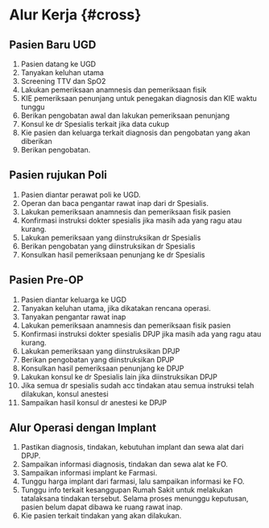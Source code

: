 # Alur Kerja {#cross}

## Pasien Baru UGD

1. Pasien datang ke UGD
2. Tanyakan keluhan utama
3. Screening TTV dan SpO2
4. Lakukan pemeriksaan anamnesis dan pemeriksaan fisik
5. KIE pemeriksaan penunjang untuk penegakan diagnosis dan KIE waktu tunggu
6. Berikan pengobatan awal dan lakukan pemeriksaan penunjang
7. Konsul ke dr Spesialis terkait jika data cukup
8. Kie pasien dan keluarga terkait diagnosis dan pengobatan yang akan diberikan
9. Berikan pengobatan.

## Pasien rujukan Poli

1. Pasien diantar perawat poli ke UGD.
2. Operan dan baca pengantar rawat inap dari dr Spesialis.
3. Lakukan pemeriksaan anamnesis dan pemeriksaan fisik pasien
4. Konfirmasi instruksi dokter spesialis jika masih ada yang ragu atau kurang.
5. Lakukan pemeriksaan yang diinstruksikan dr Spesialis
6. Berikan pengobatan yang diinstruksikan dr Spesialis
7. Konsulkan hasil pemeriksaan penunjang ke dr Spesialis

## Pasien Pre-OP

1. Pasien diantar keluarga ke UGD
2. Tanyakan keluhan utama, jika dikatakan rencana operasi.
3. Tanyakan pengantar rawat inap
4. Lakukan pemeriksaan anamnesis dan pemeriksaan fisik pasien
5. Konfirmasi instruksi dokter spesialis DPJP jika masih ada yang ragu atau kurang.
6. Lakukan pemeriksaan yang diinstruksikan DPJP
7. Berikan pengobatan yang diinstruksikan DPJP
8. Konsulkan hasil pemeriksaan penunjang ke DPJP
9. Lakukan konsul ke dr Spesialis lain jika diinstruksikan DPJP
10. Jika semua dr spesialis sudah acc tindakan atau semua instruksi telah dilakukan, konsul anestesi
11. Sampaikan hasil konsul dr anestesi ke DPJP

## Alur Operasi dengan Implant

1. Pastikan diagnosis, tindakan, kebutuhan implant dan sewa alat dari DPJP.
2. Sampaikan informasi diagnosis, tindakan dan sewa alat ke FO.
3. Sampaikan informasi implant ke Farmasi.
4. Tunggu harga implant dari farmasi, lalu sampaikan informasi ke FO.
5. Tunggu info terkait kesanggupan Rumah Sakit untuk melakukan tatalaksana tindakan tersebut. Selama proses menunggu keputusan, pasien belum dapat dibawa ke ruang rawat inap.
6. Kie pasien terkait tindakan yang akan dilakukan.
